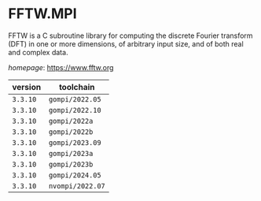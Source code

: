 # FFTW.MPI

FFTW is a C subroutine library for computing the discrete Fourier transform (DFT) in one or more dimensions, of arbitrary input size, and of both real and complex data.

*homepage*: <https://www.fftw.org>

version | toolchain
--------|----------
``3.3.10`` | ``gompi/2022.05``
``3.3.10`` | ``gompi/2022.10``
``3.3.10`` | ``gompi/2022a``
``3.3.10`` | ``gompi/2022b``
``3.3.10`` | ``gompi/2023.09``
``3.3.10`` | ``gompi/2023a``
``3.3.10`` | ``gompi/2023b``
``3.3.10`` | ``gompi/2024.05``
``3.3.10`` | ``nvompi/2022.07``
